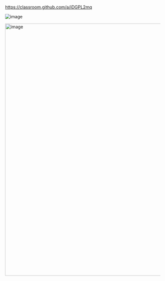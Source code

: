 https://classroom.github.com/a/iDGPL2mq

![image](https://github.com/SOEN345-WINTER2024/cfg-graph-lab-jp503/assets/83053752/3878ad03-3bf3-4b58-bc2b-f98e98241cf4)

<img width="820" alt="image" src="https://github.com/SOEN345-WINTER2024/cfg-graph-lab-jp503/assets/83053752/8083675c-628b-45ea-b1f7-fe4c42ec8bb7">

